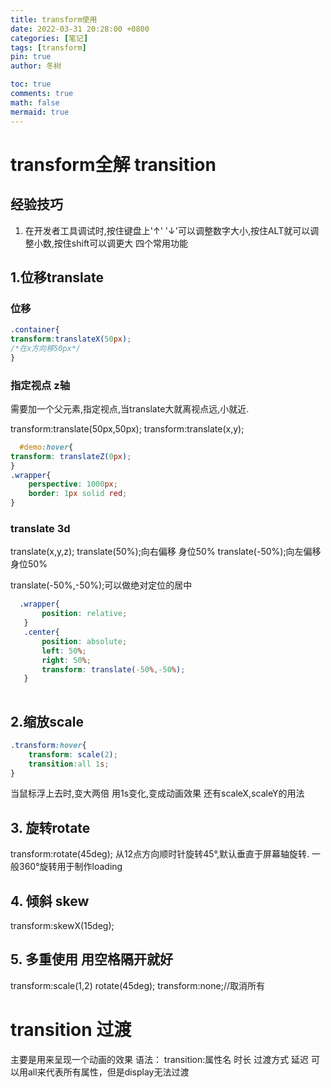 ```yaml
---
title: transform使用
date: 2022-03-31 20:28:00 +0800
categories: [笔记]
tags: [transform]
pin: true
author: 冬树

toc: true
comments: true
math: false
mermaid: true
---
```


# transform全解 transition
## 经验技巧
1. 在开发者工具调试时,按住键盘上'↑' '↓'可以调整数字大小,按住ALT就可以调整小数,按住shift可以调更大
四个常用功能
## 1.位移translate
### 位移
```css
.container{
transform:translateX(50px);
/*在x方向移50px*/
}

```
### 指定视点 z轴
需要加一个父元素,指定视点,当translate大就离视点远,小就近.

transform:translate(50px,50px);
transform:translate(x,y);



```css
  #demo:hover{
transform: translateZ(0px);
}
.wrapper{
    perspective: 1000px;
    border: 1px solid red;
}

```
### translate 3d
translate(x,y,z);
translate(50%);向右偏移 身位50%
translate(-50%);向左偏移 身位50%

translate(-50%,-50%);可以做绝对定位的居中

```css
  .wrapper{
       position: relative;
   }
   .center{
       position: absolute;
       left: 50%;
       right: 50%;
       transform: translate(-50%,-50%);
   }
   
```
## 2.缩放scale
```css
.transform:hover{
    transform: scale(2);
    transition:all 1s;
}
```
当鼠标浮上去时,变大两倍
用1s变化,变成动画效果
还有scaleX,scaleY的用法

## 3. 旋转rotate
transform:rotate(45deg);
从12点方向顺时针旋转45°,默认垂直于屏幕轴旋转.
一般360°旋转用于制作loading
## 4. 倾斜 skew
transform:skewX(15deg);
## 5. 多重使用 用空格隔开就好
 transform:scale(1,2) rotate(45deg);
 transform:none;//取消所有

# transition 过渡
主要是用来呈现一个动画的效果
语法：
transition:属性名 时长 过渡方式 延迟
可以用all来代表所有属性，但是display无法过渡